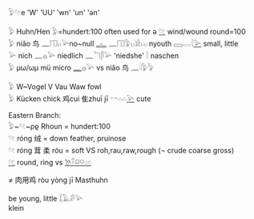𓅱𓍢𓏲e 'W' 'UU' 'wn' 'un' 'ən'  
  
𓅱 Huhn/Hen 𓅱=hundert:100 often used for ə [𓍢](𓍢)[𓏲](𓏲) wind/wound  round=100  
𓅱 niǎo 鸟 𓈖𓉔𓏮𓅪no~null [𓂜](𓂜) 𓈖𓉔𓅱𓏮𓀀𓏥  nyouth 𓈙𓂋𓇋[𓅪](𓅪) small, little  
𓅪 nich 𓈖𓐍𓅪 niedlich 𓈖𓆓𓋴𓅪 'niedshe' 𓇛 naschen  
𓅱 µω/ωµ mü micro [𓈖](𓈖)𓐍𓅪   vs niǎo 鸟 𓈖𓇋𓅱𓅦  
  
𓅱 W~Vogel V Vau Waw fowl   
𓅱 Kücken chick 鸡cui 隹zhuī jī 𓎡𓏏𓏏[𓅪](𓅪) cute  
  
Eastern Branch:  
𓅱~𓍢𓏲~ρϱ Rhoun = hundert:100   
𓍢𓏲 róng 绒 = down feather, pruinose 	  
𓍢𓏲 róng 茸 柔 róu = soft VS roh,rau,raw,rough (¬ crude coarse gross)  
[𓍢](𓍢)[𓏲](𓏲) round, ring  vs [𓌗](𓌗)[𓍵](𓍵)[𓍶](𓍶)[𓋪](𓋪)[𓏸](𓏸)[𓏌](𓏌)  
  
≠ 肉​用​鸡 ròu yòng jī Masthuhn  
  
   be young, little   𓆼𓄿𓀔𓅪  
klein 	  
 	 		 	 
